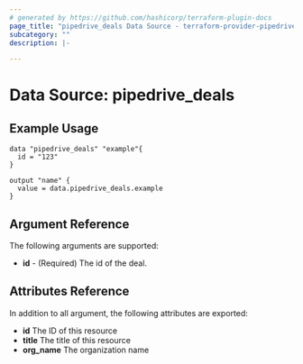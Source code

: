 ```yaml
---
# generated by https://github.com/hashicorp/terraform-plugin-docs
page_title: "pipedrive_deals Data Source - terraform-provider-pipedrive"
subcategory: ""
description: |-

---
```


# Data Source: pipedrive_deals

## Example Usage

```hcl
data "pipedrive_deals" "example"{
  id = "123"
}

output "name" {
  value = data.pipedrive_deals.example
}
```

## Argument Reference

The following arguments are supported:

* **id** - (Required) The id of the deal.

## Attributes Reference

In addition to all argument, the following attributes are exported:

* **id** The ID of this resource
* **title** The title of this resource
* **org_name** The organization name
